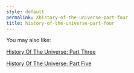 ```yaml
---
style: default
permalink: Xhistory-of-the-universe-part-four
title: history-of-the-universe-part-four
---
```

You may also like:

[History Of The Universe: Part Three](http://scp-wiki.net/history-of-the-universe-part-three)

[History Of The Universe: Part Five](http://scp-wiki.net/history-of-the-universe-part-five)
